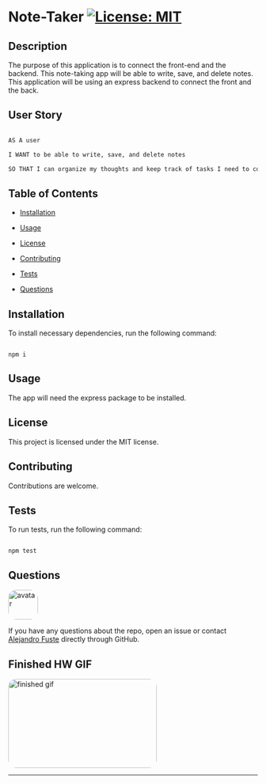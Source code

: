 
# Note-Taker [![License: MIT](https://img.shields.io/badge/License-MIT-blue.svg)](https://opensource.org/licenses/MIT)


## Description 

The purpose of this application is to connect the front-end and the backend. This note-taking app will be able to write, save, and delete notes. This application will be using an express backend to connect the front and the back.  

## User Story

```md

AS A user

I WANT to be able to write, save, and delete notes

SO THAT I can organize my thoughts and keep track of tasks I need to complete

```

## Table of Contents

* [Installation](#installation)

* [Usage](#usage)

* [License](#license)

* [Contributing](#contributing)

* [Tests](#tests)

* [Questions](#questions)

## Installation

To install necessary dependencies, run the following command:

```

npm i

```

## Usage

The app will need the express package to be installed.

## License

This project is licensed under the MIT license.

## Contributing

Contributions are welcome.

## Tests 

To run tests, run the following command:

```

npm test

```

## Questions

<img src="https://avatars2.githubusercontent.com/u/48495840?v=4" alt="avatar" style="border-radius: 16px" width="60"/>

If you have any questions about the repo, open an issue or contact [Alejandro Fuste](https://github.com/ZepCap) directly through GitHub.


## Finished HW GIF

<img src="./develop/public/assets/images/noteTakerGif.gif" alt="finished gif" style="border-radius: 16px" width="300" height="180"/>

- - - 